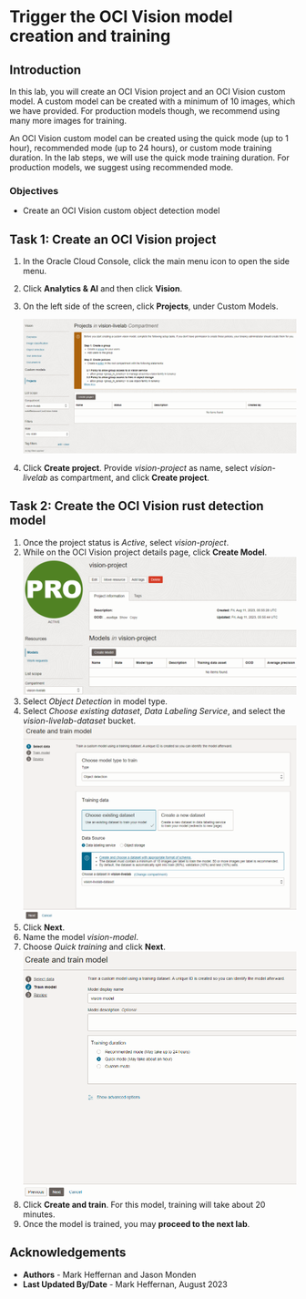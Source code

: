 # Trigger the OCI Vision model creation and training

## Introduction

In this lab, you will create an OCI Vision project and an OCI Vision custom model. A custom model can be created with a minimum of 10 images, which we have provided. For production models though, we recommend using many more images for training.

An OCI Vision custom model can be created using the quick mode (up to 1 hour), recommended mode (up to 24 hours), or custom mode training duration. In the lab steps, we will use the quick mode training duration. For production models, we suggest using recommended mode.

### Objectives

- Create an OCI Vision custom object detection model

## Task 1: Create an OCI Vision project

1. In the Oracle Cloud Console, click the main menu icon to open the side menu.
2. Click **Analytics & AI** and then click **Vision**.
3. On the left side of the screen, click **Projects**, under Custom Models.

   ![Creation of OCI Vision project](../images/create_project.png)

4. Click **Create project**. Provide *vision-project* as name, select *vision-livelab* as compartment, and click **Create project**.

## Task 2: Create the OCI Vision rust detection model

1. Once the project status is *Active*, select *vision-project*.
2. While on the OCI Vision project details page, click **Create Model**.
   ![OCI Vision project details](../images/vision_project.png)
2. Select *Object Detection* in model type.
3. Select *Choose existing dataset*, *Data Labeling Service*, and select the *vision-livelab-dataset* bucket.
   ![Creation of OCI Vision model - 1](../images/create_model1.png)
4. Click **Next**.
5. Name the model *vision-model*.
6. Choose *Quick training* and click **Next**.
   ![Creation of OCI Vision model - 2](../images/create_model2.png)
7. Click **Create and train**. For this model, training will take about 20 minutes.
8. Once the model is trained, you may **proceed to the next lab**.

## Acknowledgements

* **Authors** - Mark Heffernan and Jason Monden
* **Last Updated By/Date** - Mark Heffernan, August 2023
